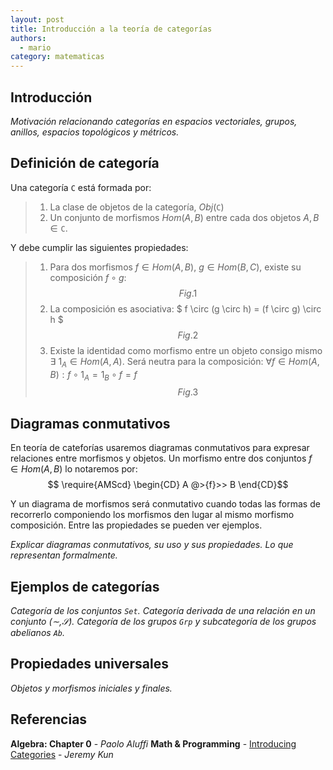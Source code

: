 ```yaml
---
layout: post
title: Introducción a la teoría de categorías
authors:
  - mario
category: matematicas
---
```


Introducción
---
*Motivación relacionando categorías en espacios vectoriales, grupos, anillos, espacios topológicos y métricos.*

Definición de categoría
---
Una categoría $\mathtt{C}$ está formada por:
> 1. La clase de objetos de la categoría, $Obj(\mathtt{C})$
> 2. Un conjunto de morfismos $Hom(A,B)$ entre cada dos objetos $A,B \in \mathtt{C}$.

Y debe cumplir las siguientes propiedades:
>    1. Para dos morfismos $f \in Hom(A,B)$, $g \in Hom(B,C)$, existe su composición $f \circ g$:
        $$ Fig. 1$$
>    2. La composición es asociativa: $ f \circ (g \circ h) = (f \circ g) \circ h $
        $$ Fig. 2 $$
>    3. Existe la identidad como morfismo entre un objeto consigo mismo $\exists\ 1_{A} \in Hom(A,A)$. Será neutra para la composición: $\forall f \in Hom(A,B): f \circ 1_{A} = 1_{B} \circ f = f$
        $$ Fig. 3 $$



Diagramas conmutativos
---
En teoría de cateforías usaremos diagramas conmutativos para expresar relaciones entre morfismos y objetos. Un morfismo entre dos conjuntos $f \in Hom(A,B)$ lo notaremos por:
$$ \require{AMScd} \begin{CD} A @>{f}>> B \end{CD}$$

Y un diagrama de morfismos será conmutativo cuando todas las formas de recorrerlo componiendo los morfismos den lugar al mismo morfismo composición. Entre las propiedades se pueden ver ejemplos.

*Explicar diagramas conmutativos, su uso y sus propiedades. Lo que representan formalmente.*


Ejemplos de categorías
---
*Categoría de los conjuntos $\mathtt{Set}$.*
*Categoría derivada de una relación en un conjunto $(\sim,\mathcal{S})$.*
*Categoría de los grupos $\mathtt{Grp}$ y subcategoría de los grupos abelianos $\mathtt{Ab}$.*

Propiedades universales
---
*Objetos y morfismos iniciales y finales.*

Referencias
---
**Algebra: Chapter 0** - *Paolo Aluffi*
**Math & Programming** - [Introducing Categories](http://jeremykun.com/2013/04/24/introducing-categories/) - *Jeremy Kun*
